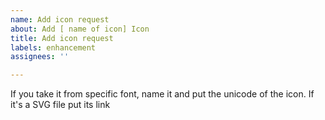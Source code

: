 ```yaml
---
name: Add icon request
about: Add [ name of icon] Icon
title: Add icon request
labels: enhancement
assignees: ''

---
```


If you take it from specific font, name it and put the unicode of the icon. If it's a SVG file put its link
